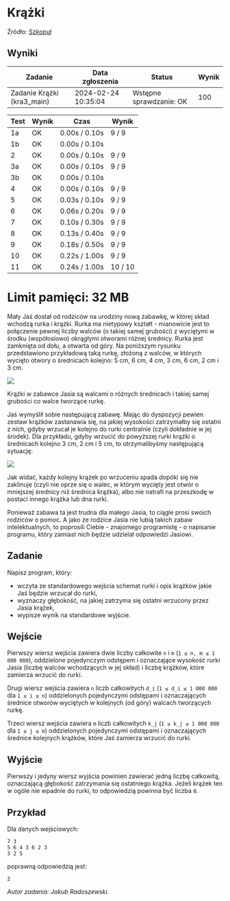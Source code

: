 # Krążki

Źródło: <a href="https://szkopul.edu.pl/problemset/problem/fYXVXOreVxlXTRoHZJXyXF2l/site/?key=statement">Szkopuł</a>

## Wyniki
| Zadanie              | Data zgłoszenia       | Status                     | Wynik |
|----------------------|-----------------------|----------------------------|-------|
| Zadanie Krążki (kra3_main) | 2024-02-24 10:35:04 | Wstępne sprawdzanie: OK    | 100   |

| Test | Wynik | Czas         | Wynik   |
|------|-------|--------------|---------|
| 1a   | OK    | 0.00s / 0.10s| 9 / 9   |
| 1b   | OK    | 0.00s / 0.10s|         |
| 2    | OK    | 0.00s / 0.10s| 9 / 9   |
| 3a   | OK    | 0.00s / 0.10s| 9 / 9   |
| 3b   | OK    | 0.00s / 0.10s|         |
| 4    | OK    | 0.00s / 0.10s| 9 / 9   |
| 5    | OK    | 0.03s / 0.10s| 9 / 9   |
| 6    | OK    | 0.06s / 0.20s| 9 / 9   |
| 7    | OK    | 0.10s / 0.30s| 9 / 9   |
| 8    | OK    | 0.13s / 0.40s| 9 / 9   |
| 9    | OK    | 0.18s / 0.50s| 9 / 9   |
| 10   | OK    | 0.22s / 1.00s| 9 / 9   |
| 11   | OK    | 0.24s / 1.00s| 10 / 10 |


# Limit pamięci: 32 MB

Mały Jaś dostał od rodziców na urodziny nową zabawkę, w której skład wchodzą rurka i krążki. Rurka ma nietypowy kształt - mianowicie jest to połączenie pewnej liczby walców (o takiej samej grubości) z wyciętymi w środku (współosiowo) okrągłymi otworami różnej średnicy. Rurka jest zamknięta od dołu, a otwarta od góry. Na poniższym rysunku przedstawiono przykładową taką rurkę, złożoną z walców, w których wycięto otwory o średnicach kolejno: 5 cm, 6 cm, 4 cm, 3 cm, 6 cm, 2 cm i 3 cm.


<img src="https://piotr.detyna.pl/oi/krazki/krazki1.png">


Krążki w zabawce Jasia są walcami o różnych średnicach i takiej samej grubości co walce tworzące rurkę.

Jaś wymyślił sobie następującą zabawę. Mając do dyspozycji pewien zestaw krążków zastanawia się, na jakiej wysokości zatrzymałby się ostatni z nich, gdyby wrzucał je kolejno do rurki centralnie (czyli dokładnie w jej środek). Dla przykładu, gdyby wrzucić do powyższej rurki krążki o średnicach kolejno 3 cm, 2 cm i 5 cm, to otrzymalibyśmy następującą sytuację:

<img src="https://piotr.detyna.pl/oi/krazki/krazki2.png">

Jak widać, każdy kolejny krążek po wrzuceniu spada dopóki się nie zaklinuje (czyli nie oprze się o walec, w którym wycięty jest otwór o mniejszej średnicy niż średnica krążka), albo nie natrafi na przeszkodę w postaci innego krążka lub dna rurki.

Ponieważ zabawa ta jest trudna dla małego Jasia, to ciągle prosi swoich rodziców o pomoc. A jako że rodzice Jasia nie lubią takich zabaw intelektualnych, to poprosili Ciebie - znajomego programistę - o napisanie programu, który zamiast nich będzie udzielał odpowiedzi Jasiowi.

## Zadanie
Napisz program, który:

- wczyta ze standardowego wejścia schemat rurki i opis krążków jakie Jaś będzie wrzucał do rurki,
- wyznaczy głębokość, na jakiej zatrzyma się ostatni wrzucony przez Jasia krążek,
- wypisze wynik na standardowe wyjście.

## Wejście
Pierwszy wiersz wejścia zawiera dwie liczby całkowite `n` i `m` (`1 ≤ n, m ≤ 1 000 000`), oddzielone pojedynczym odstępem i oznaczające wysokość rurki Jasia (liczbę walców wchodzących w jej skład) i liczbę krążków, które zamierza wrzucić do rurki. 

Drugi wiersz wejścia zawiera `n` liczb całkowitych `d_i` (`1 ≤ d_i ≤ 1 000 000` dla `1 ≤ i ≤ n`) oddzielonych pojedynczymi odstępami i oznaczających średnice otworów wyciętych w kolejnych (od góry) walcach tworzących rurkę. 

Trzeci wiersz wejścia zawiera `m` liczb całkowitych `k_j` (`1 ≤ k_j ≤ 1 000 000` dla `1 ≤ j ≤ m`) oddzielonych pojedynczymi odstępami i oznaczających średnice kolejnych krążków, które Jaś zamierza wrzucić do rurki.

## Wyjście
Pierwszy i jedyny wiersz wyjścia powinien zawierać jedną liczbę całkowitą, oznaczającą głębokość zatrzymania się ostatniego krążka. Jeżeli krążek ten w ogóle nie wpadnie do rurki, to odpowiedzią powinna być liczba `0`.

## Przykład
Dla danych wejściowych:
```
7 3
5 6 4 3 6 2 3
3 2 5
```
poprawną odpowiedzią jest:
```
2
```

_Autor zadania: Jakub Radoszewski._